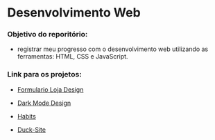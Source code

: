 # Desenvolvimento Web


### Objetivo do reporitório:

- registrar meu progresso com o desenvolvimento web utilizando as ferramentas: HTML, CSS e JavaScript.

### Link para os projetos:

- [Formulario Loja Design](Iniciante/FormularioLojaDesign)

- [Dark Mode Design](Iniciante/ModoDarkDesign)

- [Habits](Iniciante/Habits/)

- [Duck-Site](Intermediario/patoPhp/)